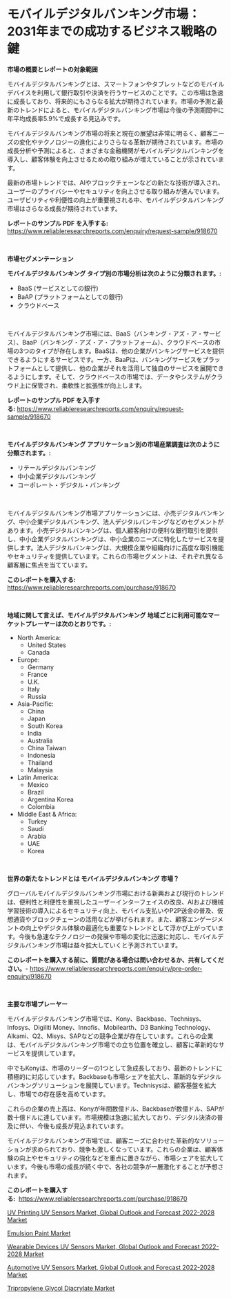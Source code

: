 <p><h1>モバイルデジタルバンキング市場：2031年までの成功するビジネス戦略の鍵</h1></p><p><strong>市場の概要とレポートの対象範囲</strong></p>
<p><p>モバイルデジタルバンキングとは、スマートフォンやタブレットなどのモバイルデバイスを利用して銀行取引や決済を行うサービスのことです。この市場は急速に成長しており、将来的にもさらなる拡大が期待されています。市場の予測と最新のトレンドによると、モバイルデジタルバンキング市場は今後の予測期間中に年平均成長率5.9%で成長する見込みです。</p><p>モバイルデジタルバンキング市場の将来と現在の展望は非常に明るく、顧客ニーズの変化やテクノロジーの進化によりさらなる革新が期待されています。市場の成長分析や予測によると、さまざまな金融機関がモバイルデジタルバンキングを導入し、顧客体験を向上させるための取り組みが増えていることが示されています。</p><p>最新の市場トレンドでは、AIやブロックチェーンなどの新たな技術が導入され、ユーザーのプライバシーやセキュリティを向上させる取り組みが進んでいます。ユーザビリティや利便性の向上が重要視される中、モバイルデジタルバンキング市場はさらなる成長が期待されています。</p></p>
<p><strong>レポートのサンプル PDF を入手する:</strong> <a href="https://www.reliableresearchreports.com/enquiry/request-sample/918670">https://www.reliableresearchreports.com/enquiry/request-sample/918670</a></p>
<p>&nbsp;</p>
<p><strong>市場セグメンテーション</strong></p>
<p><strong>モバイルデジタルバンキング タイプ別の市場分析は次のように分類されます。:</strong></p>
<p><ul><li>BaaS (サービスとしての銀行)</li><li>BaAP (プラットフォームとしての銀行)</li><li>クラウドベース</li></ul></p>
<p>&nbsp;</p>
<p><p>モバイルデジタルバンキング市場には、BaaS（バンキング・アズ・ア・サービス）、BaaP（バンキング・アズ・ア・プラットフォーム）、クラウドベースの市場の3つのタイプが存在します。BaaSは、他の企業がバンキングサービスを提供できるようにするサービスです。一方、BaaPは、バンキングサービスをプラットフォームとして提供し、他の企業がそれを活用して独自のサービスを展開できるようにします。そして、クラウドベースの市場では、データやシステムがクラウド上に保管され、柔軟性と拡張性が向上します。</p></p>
<p><strong>レポートのサンプル PDF を入手する:</strong>&nbsp;<a href="https://www.reliableresearchreports.com/enquiry/request-sample/918670">https://www.reliableresearchreports.com/enquiry/request-sample/918670</a></p>
<p>&nbsp;</p>
<p><strong> モバイルデジタルバンキング アプリケーション別の市場産業調査は次のように分類されます。:</strong></p>
<p><ul><li>リテールデジタルバンキング</li><li>中小企業デジタルバンキング</li><li>コーポレート・デジタル・バンキング</li></ul></p>
<p>&nbsp;</p>
<p><p>モバイルデジタルバンキング市場アプリケーションには、小売デジタルバンキング、中小企業デジタルバンキング、法人デジタルバンキングなどのセグメントがあります。小売デジタルバンキングは、個人顧客向けの便利な銀行取引を提供し、中小企業デジタルバンキングは、中小企業のニーズに特化したサービスを提供します。法人デジタルバンキングは、大規模企業や組織向けに高度な取引機能やセキュリティを提供しています。これらの市場セグメントは、それぞれ異なる顧客層に焦点を当てています。</p></p>
<p><strong>このレポートを購入する:</strong>&nbsp; <a href="https://www.reliableresearchreports.com/purchase/918670">https://www.reliableresearchreports.com/purchase/918670</a></p>
<p>&nbsp;</p>
<p><strong>地域に関して言えば、モバイルデジタルバンキング 地域ごとに利用可能なマーケットプレーヤーは次のとおりです。:</strong></p>
<p><ul>
    <li>
        North America:
        <ul>
            <li>United States</li>
            <li>Canada</li>
        </ul>
    </li>
    <li>
        Europe:
        <ul>
            <li>Germany</li>
            <li>France</li>
            <li>U.K.</li>
            <li>Italy</li>
            <li>Russia</li>
        </ul>
    </li>
    <li>
        Asia-Pacific:
        <ul>
            <li>China</li>
            <li>Japan</li>
            <li>South Korea</li>
            <li>India</li>
            <li>Australia</li>
            <li>China Taiwan</li>
            <li>Indonesia</li>
            <li>Thailand</li>
            <li>Malaysia</li>
        </ul>
    </li>
    <li>
        Latin America:
        <ul>
            <li>Mexico</li>
            <li>Brazil</li>
            <li>Argentina Korea</li>
            <li>Colombia</li>
        </ul>
    </li>
    <li>
        Middle East & Africa:
        <ul>
            <li>Turkey</li>
            <li>Saudi</li>
            <li>Arabia</li>
            <li>UAE</li>
            <li>Korea</li>
        </ul>
    </li>
    </ul></p>
<p>&nbsp;</p>
<p><strong>世界の新たなトレンドとは モバイルデジタルバンキング 市場？</strong></p>
<p><p>グローバルモバイルデジタルバンキング市場における新興および現行のトレンドは、便利性と利便性を重視したユーザーインターフェイスの改良、AIおよび機械学習技術の導入によるセキュリティ向上、モバイル支払いやP2P送金の普及、仮想通貨やブロックチェーンの活用などが挙げられます。また、顧客エンゲージメントの向上やデジタル体験の最適化も重要なトレンドとして浮かび上がっています。今後も急速なテクノロジーの発展や市場の変化に迅速に対応し、モバイルデジタルバンキング市場は益々拡大していくと予測されています。</p></p>
<p><strong>このレポートを購入する前に、質問がある場合は問い合わせるか、共有してください。</strong>- <a href="https://www.reliableresearchreports.com/enquiry/pre-order-enquiry/918670">https://www.reliableresearchreports.com/enquiry/pre-order-enquiry/918670</a></p>
<p>&nbsp;</p>
<p><strong>主要な市場プレーヤー</strong></p>
<p><p>モバイルデジタルバンキング市場では、Kony、Backbase、Technisys、Infosys、Digiliti Money、Innofis、Mobilearth、D3 Banking Technology、Alkami、Q2、Misys、SAPなどの競争企業が存在しています。これらの企業は、モバイルデジタルバンキング市場での立ち位置を確立し、顧客に革新的なサービスを提供しています。</p><p>中でもKonyは、市場のリーダーの1つとして急成長しており、最新のトレンドに積極的に対応しています。Backbaseも市場シェアを拡大し、革新的なデジタルバンキングソリューションを展開しています。Technisysは、顧客基盤を拡大し、市場での存在感を高めています。</p><p>これらの企業の売上高は、Konyが年間数億ドル、Backbaseが数億ドル、SAPが数十億ドルに達しています。市場規模は急速に拡大しており、デジタル決済の普及に伴い、今後も成長が見込まれています。</p><p>モバイルデジタルバンキング市場では、顧客ニーズに合わせた革新的なソリューションが求められており、競争も激しくなっています。これらの企業は、顧客体験の向上やセキュリティの強化などを重点に置きながら、市場シェアを拡大しています。今後も市場の成長が続く中で、各社の競争が一層激化することが予想されます。</p></p>
<p><strong>このレポートを購入する:</strong>&nbsp;&nbsp;<a href="https://www.reliableresearchreports.com/purchase/918670">https://www.reliableresearchreports.com/purchase/918670</a></p>
<p><p><a href="https://five-trouble-98a.notion.site/UV-Printing-UV-Sensors-Market-Global-Outlook-and-Forecast-2022-2028-Market-Size-Global-Industry-Ov-0aae66c1600841eb9e1c4a327e200f09">UV Printing UV Sensors Market, Global Outlook and Forecast 2022-2028 Market</a></p><p><a href="https://view.publitas.com/reportprime-1/insights-into-emulsion-paint-market-size-analysing-market-share-trends-and-growth-from-2024-to-2031/">Emulsion Paint Market</a></p><p><a href="https://fuschia-pecorino-a6d.notion.site/Wearable-Devices-UV-Sensors-Market-Global-Outlook-and-Forecast-2022-2028-Market-Size-Market-Trends-48553a041f7f48ddbe5ce59af702f0cc">Wearable Devices UV Sensors Market, Global Outlook and Forecast 2022-2028 Market</a></p><p><a href="https://simplistic-meeting-7ee.notion.site/Automotive-UV-Sensors-Market-Global-Outlook-and-Forecast-2022-2028-Market-Size-and-Examines-its-Ma-8a00bbb201e6465eb1cc88d1cecfb8a7">Automotive UV Sensors Market, Global Outlook and Forecast 2022-2028 Market</a></p><p><a href="https://view.publitas.com/reportprime-1/tripropylene-glycol-diacrylate-market-size-and-growth-market-segmentation-regional-and-country-breakdowns-and-market-trends-for-period-from-2024-2031/">Tripropylene Glycol Diacrylate Market</a></p></p>